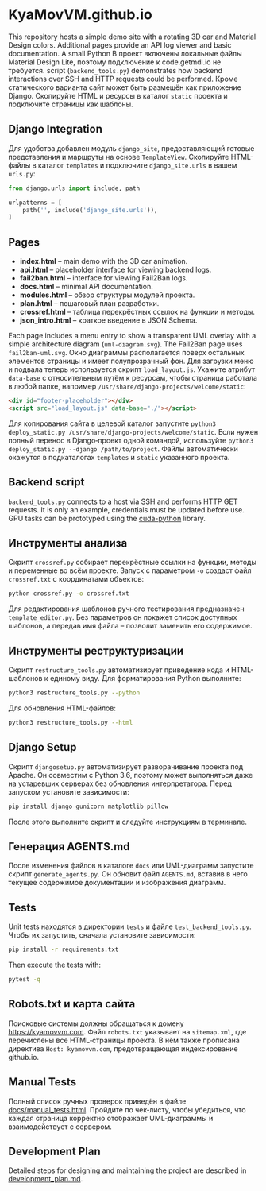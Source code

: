 # KyaMovVM.github.io

This repository hosts a simple demo site with a rotating 3D car and Material Design colors.
Additional pages provide an API log viewer and basic documentation. A small Python
В проект включены локальные файлы Material Design Lite, поэтому подключение к code.getmdl.io не требуется.
script (`backend_tools.py`) demonstrates how backend interactions over SSH and
HTTP requests could be performed.
Кроме статического варианта сайт может быть размещён как приложение Django. Скопируйте HTML и ресурсы в каталог `static` проекта и подключите страницы как шаблоны.

## Django Integration

Для удобства добавлен модуль `django_site`, предоставляющий готовые представления и маршруты на основе `TemplateView`. Скопируйте HTML-файлы в каталог `templates` и подключите `django_site.urls` в вашем `urls.py`:

```python
from django.urls import include, path

urlpatterns = [
    path('', include('django_site.urls')),
]
```

## Pages
- **index.html** – main demo with the 3D car animation.
- **api.html** – placeholder interface for viewing backend logs.
- **fail2ban.html** – interface for viewing Fail2Ban logs.
- **docs.html** – minimal API documentation.
- **modules.html** – обзор структуры модулей проекта.
- **plan.html** – пошаговый план разработки.
- **crossref.html** – таблица перекрёстных ссылок на функции и методы.
- **json_intro.html** – краткое введение в JSON Schema.

Each page includes a menu entry to show a transparent UML overlay with a simple architecture diagram (`uml-diagram.svg`). The Fail2Ban page uses <code>fail2ban-uml.svg</code>.
Окно диаграммы располагается поверх остальных элементов страницы и имеет полупрозрачный фон.
Для загрузки меню и подвала теперь используется скрипт `load_layout.js`. Укажите атрибут `data-base` с относительным путём к ресурсам, чтобы страница работала в любой папке, например `/usr/share/django-projects/welcome/static`:
```html
<div id="footer-placeholder"></div>
<script src="load_layout.js" data-base="./"></script>
```
Для копирования сайта в целевой каталог запустите
`python3 deploy_static.py /usr/share/django-projects/welcome/static`.
Если нужен полный перенос в Django‑проект одной командой, используйте
`python3 deploy_static.py --django /path/to/project`. Файлы автоматически
окажутся в подкаталогах `templates` и `static` указанного проекта.


## Backend script
`backend_tools.py` connects to a host via SSH and performs HTTP GET requests.
It is only an example, credentials must be updated before use. GPU tasks can
be prototyped using the [cuda-python](https://github.com/NVIDIA/cuda-python)
library.

## Инструменты анализа

Скрипт `crossref.py` собирает перекрёстные ссылки на функции, методы и
переменные во всём проекте. Запуск с параметром `-o` создаст файл
`crossref.txt` с координатами объектов:

```bash
python crossref.py -o crossref.txt
```

Для редактирования шаблонов ручного тестирования предназначен
`template_editor.py`. Без параметров он покажет список доступных шаблонов,
а передав имя файла – позволит заменить его содержимое.

## Инструменты реструктуризации

Скрипт `restructure_tools.py` автоматизирует приведение кода и HTML-шаблонов к единому виду.
Для форматирования Python выполните:

```bash
python3 restructure_tools.py --python
```

Для обновления HTML-файлов:

```bash
python3 restructure_tools.py --html
```

## Django Setup

Скрипт `djangosetup.py` автоматизирует разворачивание проекта под Apache.
Он совместим с Python 3.6, поэтому может выполняться даже на устаревших
серверах без обновления интерпретатора.
Перед запуском установите зависимости:

```bash
pip install django gunicorn matplotlib pillow
```

После этого выполните скрипт и следуйте инструкциям в терминале.



## Генерация AGENTS.md

После изменения файлов в каталоге `docs` или UML-диаграмм
запустите скрипт `generate_agents.py`. Он обновит файл `AGENTS.md`,
вставив в него текущее содержимое документации и изображения диаграмм.

## Tests
Unit tests находятся в директории `tests` и файле
`test_backend_tools.py`. Чтобы их запустить, сначала установите
зависимости:

```bash
pip install -r requirements.txt
```

Then execute the tests with:

```bash
pytest -q
```
## Robots.txt и карта сайта
Поисковые системы должны обращаться к домену https://kyamovvm.com. Файл `robots.txt` указывает на `sitemap.xml`, где перечислены все HTML‑страницы проекта. В нём также прописана директива `Host: kyamovvm.com`, предотвращающая индексирование github.io.

## Manual Tests

Полный список ручных проверок приведён в файле [docs/manual_tests.html](docs/manual_tests.html). Пройдите по чек‑листу, чтобы убедиться, что каждая страница корректно отображает UML‑диаграммы и взаимодействует с сервером.
## Development Plan
Detailed steps for designing and maintaining the project are described in [development_plan.md](development_plan.md).
